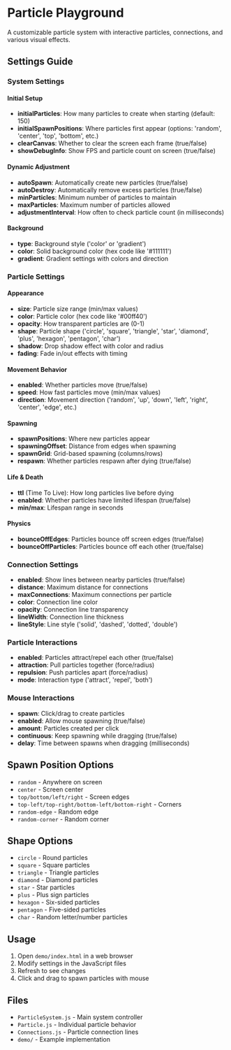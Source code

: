 # Particle Playground

A customizable particle system with interactive particles, connections, and various visual effects.

## Settings Guide

### System Settings

#### Initial Setup
- **initialParticles**: How many particles to create when starting (default: 150)
- **initialSpawnPositions**: Where particles first appear (options: 'random', 'center', 'top', 'bottom', etc.)
- **clearCanvas**: Whether to clear the screen each frame (true/false)
- **showDebugInfo**: Show FPS and particle count on screen (true/false)

#### Dynamic Adjustment
- **autoSpawn**: Automatically create new particles (true/false)
- **autoDestroy**: Automatically remove excess particles (true/false)
- **minParticles**: Minimum number of particles to maintain
- **maxParticles**: Maximum number of particles allowed
- **adjustmentInterval**: How often to check particle count (in milliseconds)

#### Background
- **type**: Background style ('color' or 'gradient')
- **color**: Solid background color (hex code like '#111111')
- **gradient**: Gradient settings with colors and direction

### Particle Settings

#### Appearance
- **size**: Particle size range (min/max values)
- **color**: Particle color (hex code like '#00ff40')
- **opacity**: How transparent particles are (0-1)
- **shape**: Particle shape ('circle', 'square', 'triangle', 'star', 'diamond', 'plus', 'hexagon', 'pentagon', 'char')
- **shadow**: Drop shadow effect with color and radius
- **fading**: Fade in/out effects with timing

#### Movement Behavior
- **enabled**: Whether particles move (true/false)
- **speed**: How fast particles move (min/max values)
- **direction**: Movement direction ('random', 'up', 'down', 'left', 'right', 'center', 'edge', etc.)

#### Spawning
- **spawnPositions**: Where new particles appear
- **spawningOffset**: Distance from edges when spawning
- **spawnGrid**: Grid-based spawning (columns/rows)
- **respawn**: Whether particles respawn after dying (true/false)

#### Life & Death
- **ttl** (Time To Live): How long particles live before dying
- **enabled**: Whether particles have limited lifespan (true/false)
- **min/max**: Lifespan range in seconds

#### Physics
- **bounceOffEdges**: Particles bounce off screen edges (true/false)
- **bounceOffParticles**: Particles bounce off each other (true/false)

### Connection Settings
- **enabled**: Show lines between nearby particles (true/false)
- **distance**: Maximum distance for connections
- **maxConnections**: Maximum connections per particle
- **color**: Connection line color
- **opacity**: Connection line transparency
- **lineWidth**: Connection line thickness
- **lineStyle**: Line style ('solid', 'dashed', 'dotted', 'double')

### Particle Interactions
- **enabled**: Particles attract/repel each other (true/false)
- **attraction**: Pull particles together (force/radius)
- **repulsion**: Push particles apart (force/radius)
- **mode**: Interaction type ('attract', 'repel', 'both')

### Mouse Interactions
- **spawn**: Click/drag to create particles
- **enabled**: Allow mouse spawning (true/false)
- **amount**: Particles created per click
- **continuous**: Keep spawning while dragging (true/false)
- **delay**: Time between spawns when dragging (milliseconds)

## Spawn Position Options
- `random` - Anywhere on screen
- `center` - Screen center
- `top/bottom/left/right` - Screen edges
- `top-left/top-right/bottom-left/bottom-right` - Corners
- `random-edge` - Random edge
- `random-corner` - Random corner

## Shape Options
- `circle` - Round particles
- `square` - Square particles
- `triangle` - Triangle particles
- `diamond` - Diamond particles
- `star` - Star particles
- `plus` - Plus sign particles
- `hexagon` - Six-sided particles
- `pentagon` - Five-sided particles
- `char` - Random letter/number particles

## Usage
1. Open `demo/index.html` in a web browser
2. Modify settings in the JavaScript files
3. Refresh to see changes
4. Click and drag to spawn particles with mouse

## Files
- `ParticleSystem.js` - Main system controller
- `Particle.js` - Individual particle behavior
- `Connections.js` - Particle connection lines
- `demo/` - Example implementation
